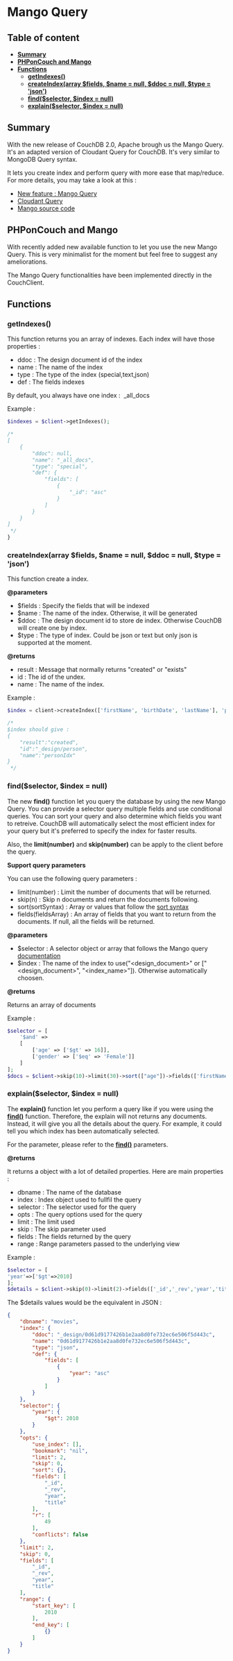# Mango Query

## Table of content

- [**Summary**](#summary)
- [**PHPonCouch and Mango**](#phponcouch-and-mango)
- [**Functions**](#functions)
    + [**getIndexes()**](#getindexes)
    + [**createIndex(array $fields, $name = null, $ddoc = null, $type = 'json')**](#createindexarray-fields-name--null-ddoc--null-type--json)
    + [**find($selector, $index = null)**](#findselector-index--null)
    + [**explain($selector, $index = null)**](#explainselector-index--null)

## Summary

With the new release of CouchDB 2.0, Apache brough us the Mango Query. It's an adapted version of Cloudant Query for CouchDB. It's very similar to MongoDB Query syntax.

It lets you create index and perform query with more ease that map/reduce. For more details, you may take a look at this :

- [New feature : Mango Query](https://blog.couchdb.org/2016/08/03/feature-mango-query/)
- [Cloudant Query](https://developer.ibm.com/clouddataservices/docs/cloudant/get-started/use-cloudant-query/)
- [Mango source code](https://github.com/cloudant/mango)

## PHPonCouch and Mango

With recently added new available function to let you use the new Mango Query. This is very minimalist for the moment but feel free to suggest any ameliorations.

The Mango Query functionalities have been implemented directly in the CouchClient.




## Functions

### getIndexes()

This function returns you an array of indexes. Each index will have those properties :

- ddoc : The design document id  of the index
- name : The name of the index
- type : The type of the index (special,text,json)
- def  : The fields indexes

By default, you always have one index :  \_all_docs

Example :

```php
$indexes = $client->getIndexes();

/*
[
    {
        "ddoc": null,
        "name": "_all_docs",
        "type": "special",
        "def": {
            "fields": [
                {
                    "_id": "asc"
                }
            ]
        }
    }
]
 */
}

```

### createIndex(array $fields, $name = null, $ddoc = null, $type = 'json')


This function create a index. 

**@parameters**

- $fields : Specify the fields that will be indexed
- $name : The name of the index. Otherwise, it will be generated
- $ddoc : The design document id to store de index. Otherwise CouchDB will create one by index.
- $type : The type of index. Could be json or text but only json is supported at the moment.

**@returns**

- result : Message that normally returns "created" or "exists"
- id     : The id of the undex.
- name   : The name of the index.

Example :


```php
$index = client->createIndex(['firstName', 'birthDate', 'lastName'], 'personIdx', 'person');

/*
$index should give :
{
    "result":"created",
    "id":"_design/person",
    "name":"personIdx"
}
 */
```


### find($selector, $index = null)

The new **find()** function let you query the database by using the new Mango Query.  You can provide a selector query multiple fields and use conditional queries. You can sort your query and also determine which fields you want to retreive. CouchDB will automatically select the most efficient index for your query but it's preferred to specify the index for faster results.

Also, the **limit(number)** and **skip(number)** can be apply to the client before the query.

**Support query parameters**

You can use the following query parameters :

- limit(number) : Limit  the number of documents that will be returned.
- skip(n) : Skip n documents and return the documents following.
- sort(sortSyntax) : Array or values that follow the [sort syntax](http://docs.couchdb.org/en/2.0.0/api/database/find.html#find-sort)
- fields(fieldsArray) : An array of fields that you want to return from the documents. If null, all the fields will be returned.

**@parameters**

- $selector : A selector object or array that follows the Mango query [documentation](http://docs.couchdb.org/en/2.0.0/api/database/find.html#selector-syntax)
- $index : The name of the index to use("<design_document>" or ["<design_document>", "<index_name>"]). Otherwise automatically choosen.

**@returns**

Returns an array of documents


Example :

```php
$selector = [
    '$and' =>
    [
        ['age' => ['$gt' => 16]],
        ['gender' => ['$eq' => 'Female']]
    ]
];
$docs = $client->skip(10)->limit(30)->sort(["age"])->fields(['firstName'])->find($selector);

```


### explain($selector, $index = null)

The **explain()** function let you perform a query like if you were using the [**find()**](#findselector-array-fields--null-sort--null-index--null) function. Therefore, the explain will not returns any documents. Instead, it will give you all the details about the query. For example, it could tell you which index has been automatically selected.

For the parameter, please refer to the [**find()**](#findselector-array-fields--null-sort--null-index--null) parameters.

**@returns**

It returns a object with a lot of detailed properties. Here are main properties :

- dbname : The name of the database
- index : Index object used to fullfil the query
- selector : The selector used for the query
- opts : The query options used for the query
- limit : The limit used
- skip : The skip parameter used
- fields : The fields returned by the query
- range : Range parameters passed to the underlying view


Example :

```php
$selector = [
'year'=>['$gt'=>2010]
];
$details = $client->skip(0)->limit(2)->fields(['_id','_rev','year','title'])->sort(['year'=>'asc'])->find($selector);
```

The $details values would be the equivalent in JSON :

```json
{
    "dbname": "movies",
    "index": {
        "ddoc": "_design/0d61d9177426b1e2aa8d0fe732ec6e506f5d443c",
        "name": "0d61d9177426b1e2aa8d0fe732ec6e506f5d443c",
        "type": "json",
        "def": {
            "fields": [
                {
                    "year": "asc"
                }
            ]
        }
    },
    "selector": {
        "year": {
            "$gt": 2010
        }
    },
    "opts": {
        "use_index": [],
        "bookmark": "nil",
        "limit": 2,
        "skip": 0,
        "sort": {},
        "fields": [
            "_id",
            "_rev",
            "year",
            "title"
        ],
        "r": [
            49
        ],
        "conflicts": false
    },
    "limit": 2,
    "skip": 0,
    "fields": [
        "_id",
        "_rev",
        "year",
        "title"
    ],
    "range": {
        "start_key": [
            2010
        ],
        "end_key": [
            {}
        ]
    }
}
```


